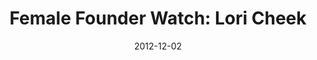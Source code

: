---
layout: post
title:  "Female Founder Watch: Lori Cheek"
date:   2012-12-02
image: 
categories: "female founders" 
---
